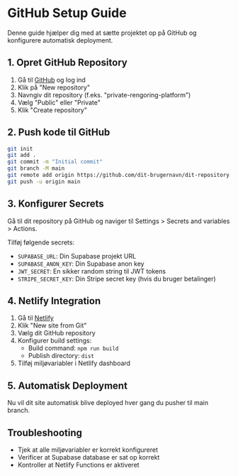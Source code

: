 # GitHub Setup Guide

Denne guide hjælper dig med at sætte projektet op på GitHub og konfigurere automatisk deployment.

## 1. Opret GitHub Repository

1. Gå til [GitHub](https://github.com) og log ind
2. Klik på "New repository"
3. Navngiv dit repository (f.eks. "private-rengoring-platform")
4. Vælg "Public" eller "Private"
5. Klik "Create repository"

## 2. Push kode til GitHub

```bash
git init
git add .
git commit -m "Initial commit"
git branch -M main
git remote add origin https://github.com/dit-brugernavn/dit-repository.git
git push -u origin main
```

## 3. Konfigurer Secrets

Gå til dit repository på GitHub og naviger til Settings > Secrets and variables > Actions.

Tilføj følgende secrets:

- `SUPABASE_URL`: Din Supabase projekt URL
- `SUPABASE_ANON_KEY`: Din Supabase anon key
- `JWT_SECRET`: En sikker random string til JWT tokens
- `STRIPE_SECRET_KEY`: Din Stripe secret key (hvis du bruger betalinger)

## 4. Netlify Integration

1. Gå til [Netlify](https://netlify.com)
2. Klik "New site from Git"
3. Vælg dit GitHub repository
4. Konfigurer build settings:
   - Build command: `npm run build`
   - Publish directory: `dist`
5. Tilføj miljøvariabler i Netlify dashboard

## 5. Automatisk Deployment

Nu vil dit site automatisk blive deployed hver gang du pusher til main branch.

## Troubleshooting

- Tjek at alle miljøvariabler er korrekt konfigureret
- Verificer at Supabase database er sat op korrekt
- Kontroller at Netlify Functions er aktiveret